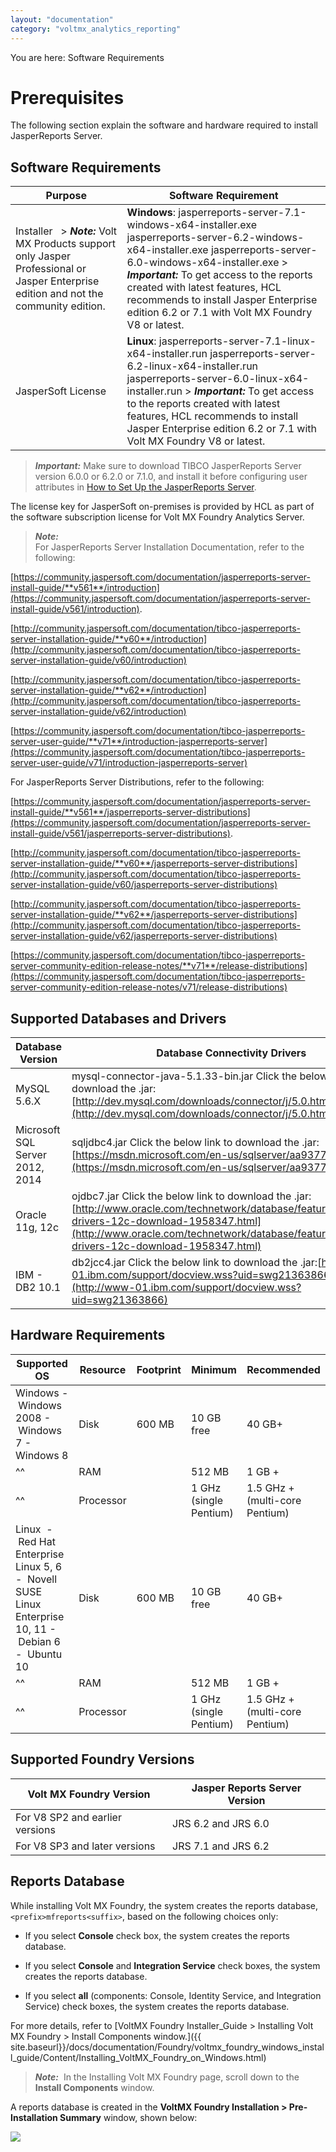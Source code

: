 ```yaml
---
layout: "documentation"
category: "voltmx_analytics_reporting"
---
```

                          

You are here: Software Requirements

Prerequisites
=============

The following section explain the software and hardware required to install JasperReports Server.

Software Requirements
---------------------

  
| Purpose | Software Requirement |
| --- | --- |
| Installer   > **_Note:_** Volt MX Products support only Jasper Professional or Jasper Enterprise edition and not the community edition. | **Windows**: jasperreports-server-7.1-windows-x64-installer.exe jasperreports-server-6.2-windows-x64-installer.exe jasperreports-server-6.0-windows-x64-installer.exe > **_Important:_** To get access to the reports created with latest features, HCL recommends to install Jasper Enterprise edition 6.2 or 7.1 with Volt MX Foundry V8 or latest. |
| JasperSoft License | **Linux**: jasperreports-server-7.1-linux-x64-installer.run jasperreports-server-6.2-linux-x64-installer.run jasperreports-server-6.0-linux-x64-installer.run > **_Important:_** To get access to the reports created with latest features, HCL recommends to install Jasper Enterprise edition 6.2 or 7.1 with Volt MX Foundry V8 or latest. |

> **_Important:_** Make sure to download TIBCO JasperReports Server version 6.0.0 or 6.2.0 or 7.1.0, and install it before configuring user attributes in [How to Set Up the JasperReports Server](How_to_Set_Up_the_Jasper_Server.html).  
  
The license key for JasperSoft on-premises is provided by HCL as part of the software subscription license for Volt MX Foundry Analytics Server.

> **_Note:_**  
For JasperReports Server Installation Documentation, refer to the following:  
  
[https://community.jaspersoft.com/documentation/jasperreports-server-install-guide/**v561**/introduction](https://community.jaspersoft.com/documentation/jasperreports-server-install-guide/v561/introduction).  
  
[http://community.jaspersoft.com/documentation/tibco-jasperreports-server-installation-guide/**v60**/introduction](http://community.jaspersoft.com/documentation/tibco-jasperreports-server-installation-guide/v60/introduction)  
  
[http://community.jaspersoft.com/documentation/tibco-jasperreports-server-installation-guide/**v62**/introduction](http://community.jaspersoft.com/documentation/tibco-jasperreports-server-installation-guide/v62/introduction)  
  
[https://community.jaspersoft.com/documentation/tibco-jasperreports-server-user-guide/**v71**/introduction-jasperreports-server](https://community.jaspersoft.com/documentation/tibco-jasperreports-server-user-guide/v71/introduction-jasperreports-server)  
  
  
For JasperReports Server Distributions, refer to the following:  
  
[https://community.jaspersoft.com/documentation/jasperreports-server-install-guide/**v561**/jasperreports-server-distributions](https://community.jaspersoft.com/documentation/jasperreports-server-install-guide/v561/jasperreports-server-distributions).  
  
[http://community.jaspersoft.com/documentation/tibco-jasperreports-server-installation-guide/**v60**/jasperreports-server-distributions](http://community.jaspersoft.com/documentation/tibco-jasperreports-server-installation-guide/v60/jasperreports-server-distributions)  
  
[http://community.jaspersoft.com/documentation/tibco-jasperreports-server-installation-guide/**v62**/jasperreports-server-distributions](http://community.jaspersoft.com/documentation/tibco-jasperreports-server-installation-guide/v62/jasperreports-server-distributions)  
  
[https://community.jaspersoft.com/documentation/tibco-jasperreports-server-community-edition-release-notes/**v71**/release-distributions](https://community.jaspersoft.com/documentation/tibco-jasperreports-server-community-edition-release-notes/v71/release-distributions)  

Supported Databases and Drivers
-------------------------------

  
| Database Version | Database Connectivity Drivers |
| --- | --- |
| MySQL 5.6.X | mysql-connector-java-5.1.33-bin.jar Click the below link to download the .jar:[http://dev.mysql.com/downloads/connector/j/5.0.html](http://dev.mysql.com/downloads/connector/j/5.0.html) |
| Microsoft SQL Server 2012, 2014 | sqljdbc4.jar Click the below link to download the .jar:[https://msdn.microsoft.com/en-us/sqlserver/aa937724.aspx](https://msdn.microsoft.com/en-us/sqlserver/aa937724.aspx) |
| Oracle 11g, 12c | ojdbc7.jar Click the below link to download the .jar:[http://www.oracle.com/technetwork/database/features/jdbc/jdbc-drivers-12c-download-1958347.html](http://www.oracle.com/technetwork/database/features/jdbc/jdbc-drivers-12c-download-1958347.html) |
| IBM - DB2 10.1 | db2jcc4.jar Click the below link to download the .jar:[http://www-01.ibm.com/support/docview.wss?uid=swg21363866](http://www-01.ibm.com/support/docview.wss?uid=swg21363866) |

Hardware Requirements
---------------------

  
| Supported OS | Resource | Footprint | Minimum | Recommended |
| --- | --- | --- | --- | --- |
| Windows -  Windows 2008 -  Windows 7 -  Windows 8 | Disk | 600 MB | 10 GB free | 40 GB+ |
|^^| RAM |   | 512 MB | 1 GB + |
|^^| Processor |   | 1 GHz (single Pentium) | 1.5 GHz + (multi-core Pentium) |
| Linux  -  Red Hat Enterprise Linux 5, 6 -  Novell SUSE Linux Enterprise 10, 11 -  Debian 6 -  Ubuntu 10 | Disk | 600 MB | 10 GB free | 40 GB+ |
|^^| RAM |   | 512 MB | 1 GB + |
|^^| Processor |   | 1 GHz (single Pentium) | 1.5 GHz + (multi-core Pentium) |

Supported Foundry Versions
-------------------------

  
| Volt MX Foundry Version | Jasper Reports Server Version |
| --- | --- |
| For V8 SP2 and earlier versions | JRS 6.2 and JRS 6.0 |
| For V8 SP3 and later versions | JRS 7.1 and JRS 6.2 |

Reports Database
----------------

While installing Volt MX Foundry, the system creates the reports database, `<prefix>mfreports<suffix>`, based on the following choices only:

*   If you select **Console** check box, the system creates the reports database.
*   If you select **Console** and **Integration Service** check boxes, the system creates the reports database.
    
*   If you select **all** (components: Console, Identity Service, and Integration Service) check boxes, the system creates the reports database.
    

For more details, refer to [VoltMX Foundry Installer\_Guide > Installing Volt MX Foundry > Install Components window.]({{ site.baseurl}}/docs/documentation/Foundry/voltmx_foundry_windows_install_guide/Content/Installing_VoltMX_Foundry_on_Windows.html)

> **_Note:_**  In the Installing Volt MX Foundry page, scroll down to the **Install Components** window.

A reports database is created in the **VoltMX Foundry Installation > Pre-Installation Summary** window, shown below:

![](Resources/Images/ReportsDB.png)
